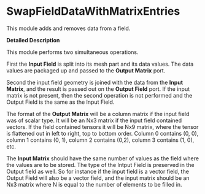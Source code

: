 # SwapFieldDataWithMatrixEntries

This module adds and removes data from a field.

**Detailed Description**

This module performs two simultaneous operations.

First the **Input Field** is split into its mesh part and its data values. The data values are packaged up and passed to the **Output Matrix** port.

Second the input field geometry is joined with the data from the **Input Matrix**, and the result is passed out on the **Output Field** port. If the input matrix is not present, then the second operation is not performed and the Output Field is the same as the Input Field.

The format of the **Output Matrix** will be a column matrix if the input field was of scalar type. It will be an Nx3 matrix if the input field contained vectors. If the field contained tensors it will be Nx9 matrix, where the tensor is flattened out in left to right, top to bottom order. Column 0 contains (0, 0), column 1 contains (0, 1), column 2 contains (0,2), column 3 contains (1, 0), etc.

The **Input Matrix** should have the same number of values as the field where the values are to be stored. The type of the Intput Field is preserved in the Output field as well. So for instance if the input field is a vector field, the Output Field will also be a vector field, and the input matrix should be an Nx3 matrix where N is equal to the number of elements to be filled in.
